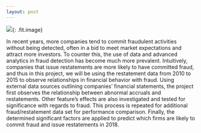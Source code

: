 ```yaml
---
layout: post
---
```


![](/images/fulls/02.jpg){: .fit.image}

In recent years, more companies tend to commit fraudulent activities without being detected, often in a bid to meet market expectations and attract more investors. To counter this, the use of data and advanced analytics in fraud detection has become much more prevalent. Intuitively, companies that issue restatements are more likely to have committed fraud, and thus in this project, we will be using the restatement data from 2010 to 2015 to observe relationships in financial behavior with fraud. Using external data sources outlining companies’ financial statements, the project first observes the relationship between abnormal accruals and restatements. Other feature’s effects are also investigated and tested for significance with regards to fraud. This process is repeated for additional fraud/restatement data set for performance comparison. Finally, the determined significant factors are applied to predict which firms are likely to commit fraud and issue restatements in 2018.&nbsp;